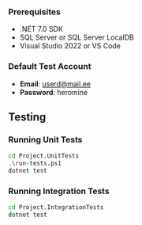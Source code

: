### Prerequisites
- .NET 7.0 SDK
- SQL Server or SQL Server LocalDB
- Visual Studio 2022 or VS Code


### Default Test Account
- **Email**: userd@mail.ee
- **Password**: heromine


## Testing

### Running Unit Tests
```bash
cd Project.UnitTests
.\run-tests.ps1
dotnet test
```

### Running Integration Tests
```bash
cd Project.IntegrationTests
dotnet test
```

